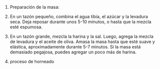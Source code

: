 1. Preparación de la masa:

1. En un tazón pequeño, combina el agua tibia, el azúcar y la levadura seca. Deja reposar durante unos 5-10 minutos, o hasta que la mezcla esté espumosa.

1. En un tazón grande, mezcla la harina y la sal. Luego, agrega la mezcla de levadura y el aceite de oliva. Amasa la masa hasta que esté suave y elástica, aproximadamente durante 5-7 minutos. Si la masa está demasiado pegajosa, puedes agregar un poco más de harina.

1. proceso de horneado
